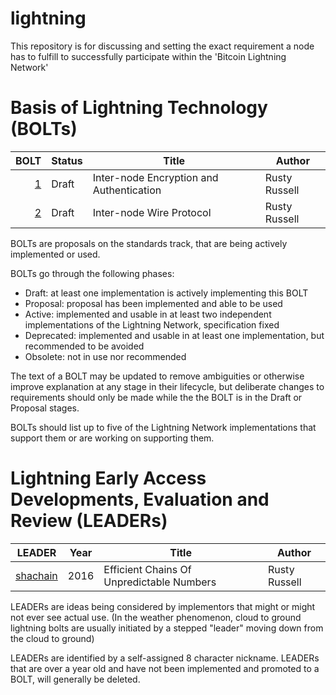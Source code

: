 # lightning

This repository is for discussing and setting the exact requirement a node has to fulfill to successfully participate within the 'Bitcoin Lightning Network'

# Basis of Lightning Technology (BOLTs)

BOLT | Status     | Title                                    | Author        |
----:|------------|------------------------------------------|---------------|
 [1] | Draft      | Inter-node Encryption and Authentication | Rusty Russell |
 [2] | Draft      | Inter-node Wire Protocol                 | Rusty Russell |
 
[1]: bolts/01-encryption.md
[2]: bolts/02-wire-protocol.md

BOLTs are proposals on the standards track, that are being actively implemented or used.

BOLTs go through the following phases:

 * Draft: at least one implementation is actively implementing this BOLT
 * Proposal: proposal has been implemented and able to be used
 * Active: implemented and usable in at least two independent implementations of the Lightning Network, specification fixed
 * Deprecated: implemented and usable in at least one implementation, but recommended to be avoided
 * Obsolete: not in use nor recommended

The text of a BOLT may be updated to remove ambiguities or otherwise
improve explanation at any stage in their lifecycle, but deliberate
changes to requirements should only be made while the the BOLT is in
the Draft or Proposal stages.

BOLTs should list up to five of the Lightning Network implementations
that support them or are working on supporting them.

# Lightning Early Access Developments, Evaluation and Review (LEADERs)

LEADER     | Year | Title                                     | Author
-----------|------|-------------------------------------------|-----------
[shachain] | 2016 | Efficient Chains Of Unpredictable Numbers | Rusty Russell

[shachain]: leaders/shachain.txt

LEADERs are ideas being considered by implementors that might or might
not ever see actual use.  (In the weather phenomenon, cloud to ground
lightning bolts are usually initiated by a stepped "leader" moving down
from the cloud to ground)

LEADERs are identified by a self-assigned 8 character nickname. LEADERs
that are over a year old and have not been implemented and promoted to
a BOLT, will generally be deleted.

